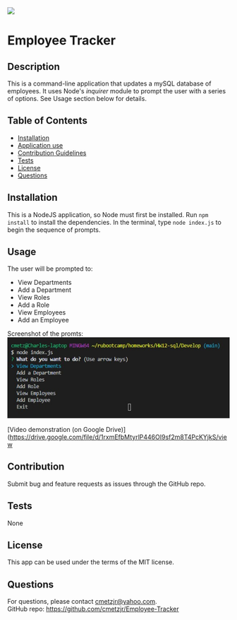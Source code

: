 <img src="https://img.shields.io/badge/license-MIT-brightgreen">

# Employee Tracker

## Description
This is a command-line application that updates a mySQL database of employees. It uses Node's *inquirer* module to prompt the user with a series of options. See Usage section below for details.

## Table of Contents
* [Installation](#Installation)
* [Application use](#Usage)
* [Contribution Guidelines](#Contribution)
* [Tests](#Tests)
* [License](#License)
* [Questions](#Questions)

## Installation
This is a NodeJS application, so Node must first be installed. Run `npm install` to install the dependencies. In the terminal, type `node index.js` to begin the sequence of prompts.

## Usage
The user will be prompted to:
* View Departments
* Add a Department
* View Roles
* Add a Role
* View Employees
* Add an Employee

Screenshot of the promts:<br>
<img src="screenshot.jpg" width="700px">

[Video demonstration (on Google Drive)](https://drive.google.com/file/d/1rxmEfbMtyrlP446OI9sf2m8T4PcKYjkS/view

## Contribution
Submit bug and feature requests as issues through the GitHub repo.

## Tests
None

## License
This app can be used under the terms of the MIT license.

## Questions
For questions, please contact <cmetzjr@yahoo.com>.<br>
GitHub repo: https://github.com/cmetzjr/Employee-Tracker